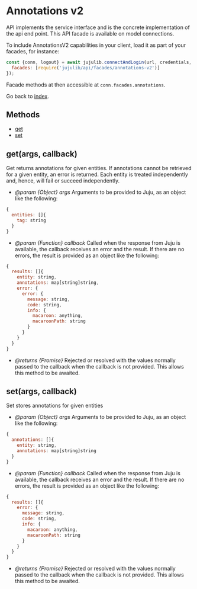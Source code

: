<!---
NOTE: this file has been generated by the doc command in js-libjuju
on Fri 2018/11/09 14:32:38 UTC. Do not manually edit this file.
--->
# Annotations v2

API implements the service interface and is the concrete implementation of
  the api end point.
This API facade is available on model connections.

To include AnnotationsV2 capabilities in your client, load it as
part of your facades, for instance:
```javascript
const {conn, logout} = await jujulib.connectAndLogin(url, credentials, {
  facades: [require('jujulib/api/facades/annotations-v2')]
});
```
Facade methods at then accessible at `conn.facades.annotations`.

Go back to [index](index.md).

## Methods
- [get](#getargs-callback)
- [set](#setargs-callback)

## get(args, callback)
Get returns annotations for given entities. If annotations cannot be
    retrieved for a given entity, an error is returned. Each entity is
    treated independently and, hence, will fail or succeed independently.

- *@param {Object} args* Arguments to be provided to Juju, as an object like
  the following:
```javascript
{
  entities: []{
    tag: string
  }
}
```
- *@param {Function} callback* Called when the response from Juju is available,
  the callback receives an error and the result. If there are no errors, the
  result is provided as an object like the following:
```javascript
{
  results: []{
    entity: string,
    annotations: map[string]string,
    error: {
      error: {
        message: string,
        code: string,
        info: {
          macaroon: anything,
          macaroonPath: string
        }
      }
    }
  }
}
```
- *@returns {Promise}* Rejected or resolved with the values normally passed to
  the callback when the callback is not provided.
  This allows this method to be awaited.

## set(args, callback)
Set stores annotations for given entities

- *@param {Object} args* Arguments to be provided to Juju, as an object like
  the following:
```javascript
{
  annotations: []{
    entity: string,
    annotations: map[string]string
  }
}
```
- *@param {Function} callback* Called when the response from Juju is available,
  the callback receives an error and the result. If there are no errors, the
  result is provided as an object like the following:
```javascript
{
  results: []{
    error: {
      message: string,
      code: string,
      info: {
        macaroon: anything,
        macaroonPath: string
      }
    }
  }
}
```
- *@returns {Promise}* Rejected or resolved with the values normally passed to
  the callback when the callback is not provided.
  This allows this method to be awaited.